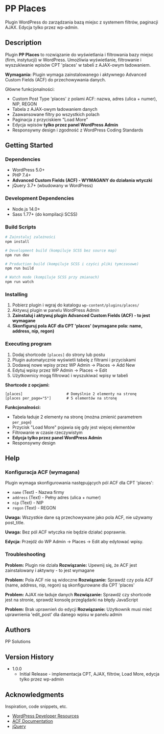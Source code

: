 # PP Places

Plugin WordPress do zarządzania bazą miejsc z systemem filtrów, paginacji AJAX. Edycja tylko przez wp-admin.

## Description

Plugin **PP Places** to rozwiązanie do wyświetlania i filtrowania bazy miejsc (firm, instytucji) w WordPress. Umożliwia wyświetlanie, filtrowanie i wyszukiwanie wpisów CPT 'places' w tabeli z AJAX-owym ładowaniem.

**Wymagania:** Plugin wymaga zainstalowanego i aktywnego Advanced Custom Fields (ACF) do przechowywania danych.

Główne funkcjonalności:
- Custom Post Type 'places' z polami ACF: nazwa, adres (ulica + numer), NIP, REGON
- Tabela z AJAX-owym ładowaniem danych
- Zaawansowane filtry po wszystkich polach
- Paginacja z przyciskiem "Load More"
- Edycja wpisów **tylko przez panel WordPress Admin**
- Responsywny design i zgodność z WordPress Coding Standards

## Getting Started

### Dependencies

* WordPress 5.0+
* PHP 7.4+
* **Advanced Custom Fields (ACF) - WYMAGANY do działania wtyczki**
* jQuery 3.7+ (wbudowany w WordPress)

### Development Dependencies

* Node.js 14.0+
* Sass 1.77+ (do kompilacji SCSS)

### Build Scripts

```bash
# Zainstaluj zależności
npm install

# Development build (kompiluje SCSS bez source map)
npm run dev

# Production build (kompiluje SCSS i czyści pliki tymczasowe)
npm run build

# Watch mode (kompiluje SCSS przy zmianach)
npm run watch
```

### Installing

1. Pobierz plugin i wgraj do katalogu `wp-content/plugins/places/`
2. Aktywuj plugin w panelu WordPress Admin
3. **Zainstaluj i aktywuj plugin Advanced Custom Fields (ACF) - to jest wymagane**
4. **Skonfiguruj pola ACF dla CPT 'places' (wymagane pola: name, address, nip, regon)**

### Executing program

1. Dodaj shortcode `[places]` do strony lub postu
2. Plugin automatycznie wyświetli tabelę z filtrami i przyciskami
3. Dodawaj nowe wpisy przez WP Admin → Places → Add New
4. Edytuj wpisy przez WP Admin → Places → Edit
5. Użytkownicy mogą filtrować i wyszukiwać wpisy w tabeli

**Shortcode z opcjami:**
```
[places]                    # Domyślnie 2 elementy na stronę
[places per_page="5"]       # 5 elementów na stronę
```

**Funkcjonalności:**
- Tabela ładuje 2 elementy na stronę (można zmienić parametrem `per_page`)
- Przycisk "Load More" pojawia się gdy jest więcej elementów
- Filtrowanie w czasie rzeczywistym
- **Edycja tylko przez panel WordPress Admin**
- Responsywny design

## Help

### Konfiguracja ACF (wymagana)

Plugin wymaga skonfigurowania następujących pól ACF dla CPT 'places':
- `name` (Text) - Nazwa firmy
- `address` (Text) - Pełny adres (ulica + numer)
- `nip` (Text) - NIP
- `regon` (Text) - REGON

**Uwaga:** Wszystkie dane są przechowywane jako pola ACF, nie używamy post_title.

**Uwaga:** Bez pól ACF wtyczka nie będzie działać poprawnie.

**Edycja:** Przejdź do WP Admin → Places → Edit aby edytować wpisy.

### Troubleshooting

**Problem:** Plugin nie działa
**Rozwiązanie:** Upewnij się, że ACF jest zainstalowany i aktywny - to jest wymagane

**Problem:** Pola ACF nie są widoczne
**Rozwiązanie:** Sprawdź czy pola ACF (name, address, nip, regon) są skonfigurowane dla CPT 'places'

**Problem:** AJAX nie ładuje danych
**Rozwiązanie:** Sprawdź czy shortcode jest na stronie, sprawdź konsolę przeglądarki na błędy JavaScript

**Problem:** Brak uprawnień do edycji
**Rozwiązanie:** Użytkownik musi mieć uprawnienia 'edit_post' dla danego wpisu w panelu admin

## Authors

PP Solutions  

## Version History

* 1.0.0
    * Initial Release - implementacja CPT, AJAX, filtrów, Load More, edycja tylko przez wp-admin

## Acknowledgments

Inspiration, code snippets, etc.
* [WordPress Developer Resources](https://developer.wordpress.org/)
* [ACF Documentation](https://www.advancedcustomfields.com/resources/)
* [jQuery](https://jquery.com/)
